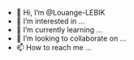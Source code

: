 - 👋 Hi, I’m @Louange-LEBIK
- 👀 I’m interested in ...
- 🌱 I’m currently learning ...
- 💞️ I’m looking to collaborate on ...
- 📫 How to reach me ...

<!---
Louange-LEBIK/Louange-LEBIK is a ✨ special ✨ repository because its `README.md` (this file) appears on your GitHub profile.
You can click the Preview link to take a look at your changes.
--->
